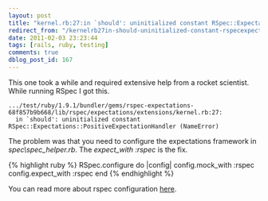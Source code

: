 ```yaml
---
layout: post
title: "kernel.rb:27:in `should': uninitialized constant RSpec::Expectations::PositiveExpectationHandler (NameError)"
redirect_from: "/kernelrb27in-should-uninitialized-constant-rspecexpectationspositiveexpectationhandler-nameerror/"
date: 2011-02-03 23:23:44
tags: [rails, ruby, testing]
comments: true
dblog_post_id: 167
---
```

This one took a while and required extensive help from a rocket scientist. While running RSpec I got this.

```
.../test/ruby/1.9.1/bundler/gems/rspec-expectations-68f857b9b668/lib/rspec/expectations/extensions/kernel.rb:27:
  in `should': uninitialized constant RSpec::Expectations::PositiveExpectationHandler (NameError)
```

The problem was that you need to configure the expectations framework in _spec\spec_helper.rb_. The _expect_with :rspec_ is the fix.

{% highlight ruby %}
RSpec.configure do |config|
    config.mock_with :rspec
    config.expect_with :rspec
end
{% endhighlight %}

You can read more about rspec configuration [here](http://relishapp.com/rspec/rspec-core/v/2-4/dir/expectation-framework-integration/configure-expectation-framework).
